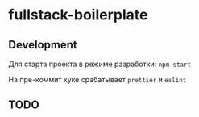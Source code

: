 # fullstack-boilerplate

## Development
Для старта проекта в режиме разработки: `npm start`

На пре-коммит хуке срабатывает `prettier` и `eslint`
## TODO 
